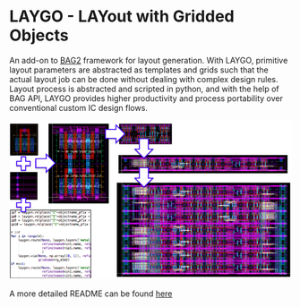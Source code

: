 # LAYGO - LAYout with Gridded Objects 

An add-on to [BAG2](https://bwrcrepo.eecs.berkeley.edu/erichang/bag2) framework for layout generation.
With LAYGO, primitive layout parameters are abstracted as templates and grids such that the actual layout job can be done without dealing with complex design rules.
Layout process is abstracted and scripted in python, and with the help of BAG API, LAYGO provides higher productivity and process portability over conventional custom IC design flows.

![laygo](images/laygo_concept.png)

A more detailed README can be found [here](https://github.com/ucb-art/laygo)
